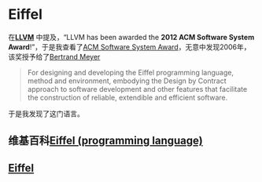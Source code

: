 # Eiffel

在[**LLVM**](https://llvm.org/) 中提及，“LLVM has been awarded the **2012 ACM Software System Award**!”，于是我查看了[ACM Software System Award](https://awards.acm.org/software-system/award-winners)，无意中发现2006年，该奖授予给了[Bertrand Meyer](https://en.wikipedia.org/wiki/Bertrand_Meyer)

> For designing and developing the Eiffel programming language, method and environment, embodying the Design by Contract approach to software development and other features that facilitate the construction of reliable, extendible and efficient software.

于是我发现了这门语言。



## 维基百科[Eiffel (programming language)](https://en.wikipedia.org/wiki/Eiffel_(programming_language))





## [Eiffel](https://www.eiffel.org/)
